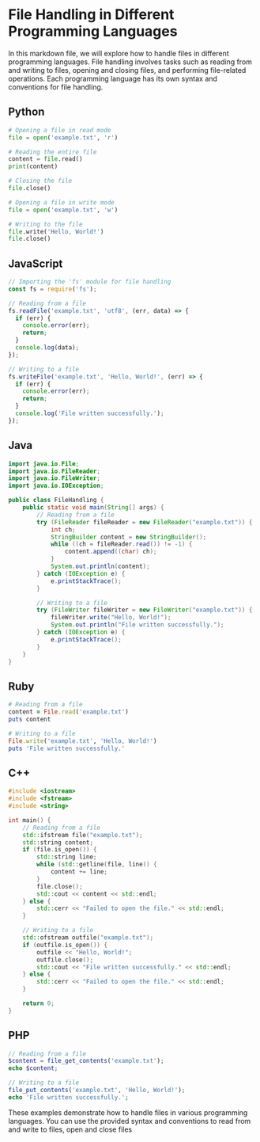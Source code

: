 # File Handling in Different Programming Languages

In this markdown file, we will explore how to handle files in different programming languages. File handling involves tasks such as reading from and writing to files, opening and closing files, and performing file-related operations. Each programming language has its own syntax and conventions for file handling.

## Python

```python
# Opening a file in read mode
file = open('example.txt', 'r')

# Reading the entire file
content = file.read()
print(content)

# Closing the file
file.close()

# Opening a file in write mode
file = open('example.txt', 'w')

# Writing to the file
file.write('Hello, World!')
file.close()
```

## JavaScript

```javascript
// Importing the 'fs' module for file handling
const fs = require('fs');

// Reading from a file
fs.readFile('example.txt', 'utf8', (err, data) => {
  if (err) {
    console.error(err);
    return;
  }
  console.log(data);
});

// Writing to a file
fs.writeFile('example.txt', 'Hello, World!', (err) => {
  if (err) {
    console.error(err);
    return;
  }
  console.log('File written successfully.');
});
```

## Java

```java
import java.io.File;
import java.io.FileReader;
import java.io.FileWriter;
import java.io.IOException;

public class FileHandling {
    public static void main(String[] args) {
        // Reading from a file
        try (FileReader fileReader = new FileReader("example.txt")) {
            int ch;
            StringBuilder content = new StringBuilder();
            while ((ch = fileReader.read()) != -1) {
                content.append((char) ch);
            }
            System.out.println(content);
        } catch (IOException e) {
            e.printStackTrace();
        }

        // Writing to a file
        try (FileWriter fileWriter = new FileWriter("example.txt")) {
            fileWriter.write("Hello, World!");
            System.out.println("File written successfully.");
        } catch (IOException e) {
            e.printStackTrace();
        }
    }
}
```

## Ruby

```ruby
# Reading from a file
content = File.read('example.txt')
puts content

# Writing to a file
File.write('example.txt', 'Hello, World!')
puts 'File written successfully.'
```

## C++

```cpp
#include <iostream>
#include <fstream>
#include <string>

int main() {
    // Reading from a file
    std::ifstream file("example.txt");
    std::string content;
    if (file.is_open()) {
        std::string line;
        while (std::getline(file, line)) {
            content += line;
        }
        file.close();
        std::cout << content << std::endl;
    } else {
        std::cerr << "Failed to open the file." << std::endl;
    }

    // Writing to a file
    std::ofstream outfile("example.txt");
    if (outfile.is_open()) {
        outfile << "Hello, World!";
        outfile.close();
        std::cout << "File written successfully." << std::endl;
    } else {
        std::cerr << "Failed to open the file." << std::endl;
    }

    return 0;
}
```

## PHP

```php
// Reading from a file
$content = file_get_contents('example.txt');
echo $content;

// Writing to a file
file_put_contents('example.txt', 'Hello, World!');
echo 'File written successfully.';
```

These examples demonstrate how to handle files in various programming languages. You can use the provided syntax and conventions to read from and write to files, open and close files